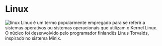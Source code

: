 # Linux

![linux](U+1F427)  Linux é um termo popularmente empregado para se referir a sistemas operativos ou sistemas operacionais que utilizam o Kernel Linux. O núcleo foi desenvolvido pelo programador finlandês Linus Torvalds, inspirado no sistema Minix.
